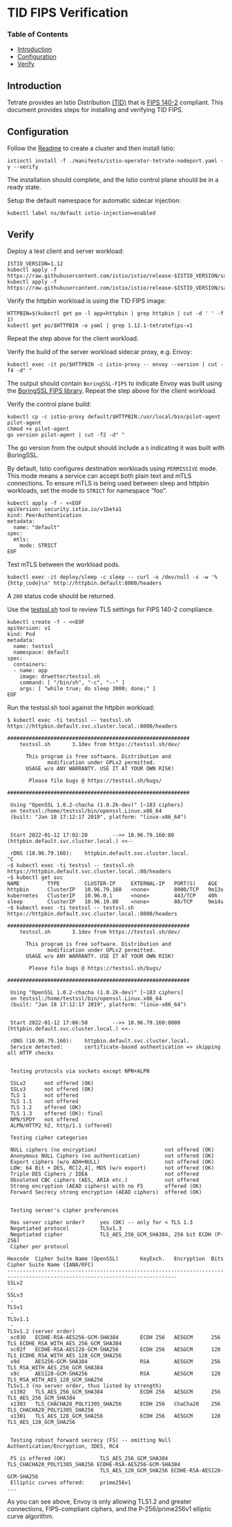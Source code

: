 # TID FIPS Verification

### Table of Contents

- [Introduction](#introduction)
- [Configuration](#configuration)
- [Verify](#test)

## Introduction
Tetrate provides an Istio Distribution [(TID)][1] that is [FIPS 140-2][2] compliant. This document provides steps for
installing and verifying TID FIPS.

## Configuration

Follow the [Readme](../README.md) to create a cluster and then install Istio:
```shell
istioctl install -f ./manifests/istio-operator-tetrate-nodeport.yaml -y --verify
```
The installation should complete, and the Istio control plane should be in a ready state.

Setup the default namespace for automatic sidecar injection:
```shell
kubectl label ns/default istio-injection=enabled
```

## Verify
Deploy a test client and server workload:
```shell
ISTIO_VERSION=1.12
kubectl apply -f https://raw.githubusercontent.com/istio/istio/release-$ISTIO_VERSION/samples/sleep/sleep.yaml
kubectl apply -f https://raw.githubusercontent.com/istio/istio/release-$ISTIO_VERSION/samples/httpbin/httpbin.yaml
```

Verify the httpbin workload is using the TID FIPS image:
```shell
HTTPBIN=$(kubectl get po -l app=httpbin | grep httpbin | cut -d ' ' -f 1)
kubectl get po/$HTTPBIN -o yaml | grep 1.12.1-tetratefips-v1
```
Repeat the step above for the client workload.

Verify the build of the server workload sidecar proxy, e.g. Envoy:
```shell
kubectl exec -it po/$HTTPBIN -c istio-proxy -- envoy --version | cut -f4 -d" "
```
The output should contain `BoringSSL-FIPS` to indicate Envoy was built using the [BoringSSL FIPS library][3]. Repeat the
step above for the client workload.

Verify the control plane build:
```shell
kubectl cp -c istio-proxy default/$HTTPBIN:/usr/local/bin/pilot-agent pilot-agent
chmod +x pilot-agent
go version pilot-agent | cut -f2 -d" "
```
The go version from the output should include a `b` indicating it was built with BoringSSL.

By default, Istio configures destination workloads using `PERMISSIVE` mode. This mode means a service
can accept both plain text and mTLS connections. To ensure mTLS is being used between sleep and httpbin
workloads, set the mode to `STRICT` for namespace “foo”.
```shell
kubectl apply -f - <<EOF
apiVersion: security.istio.io/v1beta1
kind: PeerAuthentication
metadata:
  name: "default"
spec:
  mtls:
    mode: STRICT
EOF
```

Test mTLS between the workload pods.
```shell
kubectl exec -it deploy/sleep -c sleep -- curl -o /dev/null -s -w '%{http_code}\n' http://httpbin.default:8000/headers
```
A `200` status code should be returned.

Use the [testssl.sh][4] tool to review TLS settings for FIPS 140-2 compliance.
```shell
kubectl create -f - <<EOF
apiVersion: v1
kind: Pod
metadata:
  name: testssl
  namespace: default
spec:
  containers:
  - name: app
    image: drwetter/testssl.sh
    command: [ "/bin/sh", "-c", "--" ]
    args: [ "while true; do sleep 3000; done;" ]
EOF
```

Run the testssl.sh tool against the httpbin workload:
```shell
$ kubectl exec -ti testssl -- testssl.sh https://httpbin.default.svc.cluster.local.:8000/headers

###########################################################
    testssl.sh       3.1dev from https://testssl.sh/dev/

      This program is free software. Distribution and
             modification under GPLv2 permitted.
      USAGE w/o ANY WARRANTY. USE IT AT YOUR OWN RISK!

       Please file bugs @ https://testssl.sh/bugs/

###########################################################

 Using "OpenSSL 1.0.2-chacha (1.0.2k-dev)" [~183 ciphers]
 on testssl:/home/testssl/bin/openssl.Linux.x86_64
 (built: "Jan 18 17:12:17 2019", platform: "linux-x86_64")


 Start 2022-01-12 17:02:20        -->> 10.96.79.160:80 (httpbin.default.svc.cluster.local.) <<--

 rDNS (10.96.79.160):    httpbin.default.svc.cluster.local.
^C
~$ kubectl exec -ti testssl -- testssl.sh https://httpbin.default.svc.cluster.local.:80/headers
~$ kubectl get svc
NAME         TYPE        CLUSTER-IP     EXTERNAL-IP   PORT(S)    AGE
httpbin      ClusterIP   10.96.79.160   <none>        8000/TCP   9m13s
kubernetes   ClusterIP   10.96.0.1      <none>        443/TCP    40h
sleep        ClusterIP   10.96.19.80    <none>        80/TCP     9m14s
~$ kubectl exec -ti testssl -- testssl.sh https://httpbin.default.svc.cluster.local.:8000/headers

###########################################################
    testssl.sh       3.1dev from https://testssl.sh/dev/

      This program is free software. Distribution and
             modification under GPLv2 permitted.
      USAGE w/o ANY WARRANTY. USE IT AT YOUR OWN RISK!

       Please file bugs @ https://testssl.sh/bugs/

###########################################################

 Using "OpenSSL 1.0.2-chacha (1.0.2k-dev)" [~183 ciphers]
 on testssl:/home/testssl/bin/openssl.Linux.x86_64
 (built: "Jan 18 17:12:17 2019", platform: "linux-x86_64")


 Start 2022-01-12 17:06:50        -->> 10.96.79.160:8000 (httpbin.default.svc.cluster.local.) <<--

 rDNS (10.96.79.160):    httpbin.default.svc.cluster.local.
 Service detected:       certificate-based authentication => skipping all HTTP checks


 Testing protocols via sockets except NPN+ALPN

 SSLv2      not offered (OK)
 SSLv3      not offered (OK)
 TLS 1      not offered
 TLS 1.1    not offered
 TLS 1.2    offered (OK)
 TLS 1.3    offered (OK): final
 NPN/SPDY   not offered
 ALPN/HTTP2 h2, http/1.1 (offered)

 Testing cipher categories

 NULL ciphers (no encryption)                      not offered (OK)
 Anonymous NULL Ciphers (no authentication)        not offered (OK)
 Export ciphers (w/o ADH+NULL)                     not offered (OK)
 LOW: 64 Bit + DES, RC[2,4], MD5 (w/o export)      not offered (OK)
 Triple DES Ciphers / IDEA                         not offered
 Obsoleted CBC ciphers (AES, ARIA etc.)            not offered
 Strong encryption (AEAD ciphers) with no FS       offered (OK)
 Forward Secrecy strong encryption (AEAD ciphers)  offered (OK)


 Testing server's cipher preferences

 Has server cipher order?     yes (OK) -- only for < TLS 1.3
 Negotiated protocol          TLSv1.3
 Negotiated cipher            TLS_AES_256_GCM_SHA384, 256 bit ECDH (P-256)
 Cipher per protocol

Hexcode  Cipher Suite Name (OpenSSL)       KeyExch.   Encryption  Bits     Cipher Suite Name (IANA/RFC)
-----------------------------------------------------------------------------------------------------------------------------
SSLv2
 -
SSLv3
 -
TLSv1
 -
TLSv1.1
 -
TLSv1.2 (server order)
 xc030   ECDHE-RSA-AES256-GCM-SHA384       ECDH 256   AESGCM      256      TLS_ECDHE_RSA_WITH_AES_256_GCM_SHA384
 xc02f   ECDHE-RSA-AES128-GCM-SHA256       ECDH 256   AESGCM      128      TLS_ECDHE_RSA_WITH_AES_128_GCM_SHA256
 x9d     AES256-GCM-SHA384                 RSA        AESGCM      256      TLS_RSA_WITH_AES_256_GCM_SHA384
 x9c     AES128-GCM-SHA256                 RSA        AESGCM      128      TLS_RSA_WITH_AES_128_GCM_SHA256
TLSv1.3 (no server order, thus listed by strength)
 x1302   TLS_AES_256_GCM_SHA384            ECDH 256   AESGCM      256      TLS_AES_256_GCM_SHA384
 x1303   TLS_CHACHA20_POLY1305_SHA256      ECDH 256   ChaCha20    256      TLS_CHACHA20_POLY1305_SHA256
 x1301   TLS_AES_128_GCM_SHA256            ECDH 256   AESGCM      128      TLS_AES_128_GCM_SHA256


 Testing robust forward secrecy (FS) -- omitting Null Authentication/Encryption, 3DES, RC4

 FS is offered (OK)           TLS_AES_256_GCM_SHA384 TLS_CHACHA20_POLY1305_SHA256 ECDHE-RSA-AES256-GCM-SHA384
                              TLS_AES_128_GCM_SHA256 ECDHE-RSA-AES128-GCM-SHA256
 Elliptic curves offered:     prime256v1
...
```
As you can see above, Envoy is only allowing TLS1.2 and greater connections, FIPS-compliant ciphers, and the
P-256/prime256v1 elliptic curve algorithm.

[1]: https://istio.tetratelabs.io/
[2]: https://csrc.nist.gov/publications/detail/fips/140/2/final
[3]: https://boringssl.googlesource.com/boringssl/+/master/crypto/fipsmodule/FIPS.md
[4]: https://testssl.sh/
